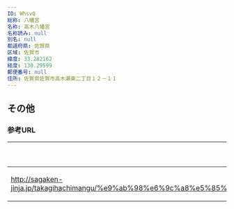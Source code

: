 ```yaml
---
ID: WhsvQ
総称: 八幡宮
名称: 高木八幡宮
名称読み: null
別名: null
都道府県: 佐賀県
区域: 佐賀市
緯度: 33.282162
経度: 130.29599
郵便番号: null
住所: 佐賀県佐賀市高木瀬東二丁目１２－１１
---
```


## その他

### 参考URL

| URL                                                                                                                | 説明   |
| ------------------------------------------------------------------------------------------------------------------ | ------ |
| http://sagaken-jinja.jp/takagihachimangu/%e9%ab%98%e6%9c%a8%e5%85%ab%e5%b9%a1%e5%ae%ae%e3%80%80%e5%a2%83%e5%86%85/ | 神社庁 |
